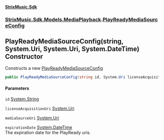 #### [StrixMusic.Sdk](./index.md 'index')
### [StrixMusic.Sdk.Models.MediaPlayback](./StrixMusic-Sdk-Models-MediaPlayback.md 'StrixMusic.Sdk.Models.MediaPlayback').[PlayReadyMediaSourceConfig](./StrixMusic-Sdk-Models-MediaPlayback-PlayReadyMediaSourceConfig.md 'StrixMusic.Sdk.Models.MediaPlayback.PlayReadyMediaSourceConfig')
## PlayReadyMediaSourceConfig(string, System.Uri, System.Uri, System.DateTime) Constructor
Constructs a new [PlayReadyMediaSourceConfig](./StrixMusic-Sdk-Models-MediaPlayback-PlayReadyMediaSourceConfig.md 'StrixMusic.Sdk.Models.MediaPlayback.PlayReadyMediaSourceConfig')  
```csharp
public PlayReadyMediaSourceConfig(string id, System.Uri licenseAcquisitionUri, System.Uri mediaSourceUri, System.DateTime expirationDate);
```
#### Parameters
<a name='StrixMusic-Sdk-Models-MediaPlayback-PlayReadyMediaSourceConfig-PlayReadyMediaSourceConfig(string_System-Uri_System-Uri_System-DateTime)-id'></a>
`id` [System.String](https://docs.microsoft.com/en-us/dotnet/api/System.String 'System.String')  
<inheritdoc cref="P:StrixMusic.Sdk.Models.MediaPlayback.PlayReadyMediaSourceConfig.Id" />  
  
<a name='StrixMusic-Sdk-Models-MediaPlayback-PlayReadyMediaSourceConfig-PlayReadyMediaSourceConfig(string_System-Uri_System-Uri_System-DateTime)-licenseAcquisitionUri'></a>
`licenseAcquisitionUri` [System.Uri](https://docs.microsoft.com/en-us/dotnet/api/System.Uri 'System.Uri')  
<inheritdoc cref="P:StrixMusic.Sdk.Models.MediaPlayback.PlayReadyMediaSourceConfig.LicenseAcquisitionUri" />  
  
<a name='StrixMusic-Sdk-Models-MediaPlayback-PlayReadyMediaSourceConfig-PlayReadyMediaSourceConfig(string_System-Uri_System-Uri_System-DateTime)-mediaSourceUri'></a>
`mediaSourceUri` [System.Uri](https://docs.microsoft.com/en-us/dotnet/api/System.Uri 'System.Uri')  
<inheritdoc cref="P:StrixMusic.Sdk.Interfaces.MediaPlayback.IMediaSourceConfig.MediaSourceUri" />  
  
<a name='StrixMusic-Sdk-Models-MediaPlayback-PlayReadyMediaSourceConfig-PlayReadyMediaSourceConfig(string_System-Uri_System-Uri_System-DateTime)-expirationDate'></a>
`expirationDate` [System.DateTime](https://docs.microsoft.com/en-us/dotnet/api/System.DateTime 'System.DateTime')  
The expiration date for the PlayReady uris.  
  
